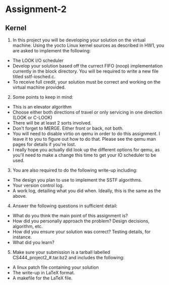 # Assignment-2

## Kernel 

1. In this project you will be developing your solution on the virtual machine. Using the yocto Linux kernel sources as described in HW1, you are asked to implement the following:
  * The LOOK I/O scheduler
  * Develop your solution based off the currect FIFO (noop) implementation currently in the block directory. You will be required to write a new file titled sstf-iosched.c.
  * To receive full credit, your solution must be correct and working on the virtual machine provided.


2. Some points to keep in mind:
  * This is an elevator algorithm
  * Choose either both directions of travel or only servicing in one direction (LOOK or C-LOOK)
  * There will be at least 2 sorts involved.
  * Don't forget to MERGE. Either front or back, not both.
  * You will need to disable virtio on qemu in order to do this assignment. I leave it to you to figure out how to do that. Please see the qemu man pages for details if you're lost.
  * I really hope you actually did look up the different options for qemu, as you'll need to make a change this time to get your IO scheduler to be used.


3. You are also required to do the following write-up including:
  * The design you plan to use to implement the SSTF algorithms.
  * Your version control log.
  * A work log, detailing what you did when. Ideally, this is the same as the above.


4. Answer the following questions in sufficient detail:
  * What do you think the main point of this assignment is?
  * How did you personally approach the problem? Design decisions, algorithm, etc.
  * How did you ensure your solution was correct? Testing details, for instance.
  * What did you learn?


5. Make sure your submission is a tarball labelled CS444_project2_#.tar.bz2 and includes the following:
  * A linux patch file containing your solution
  * The write-up in LaTeX format.
  * A makefile for the LaTeX file.
